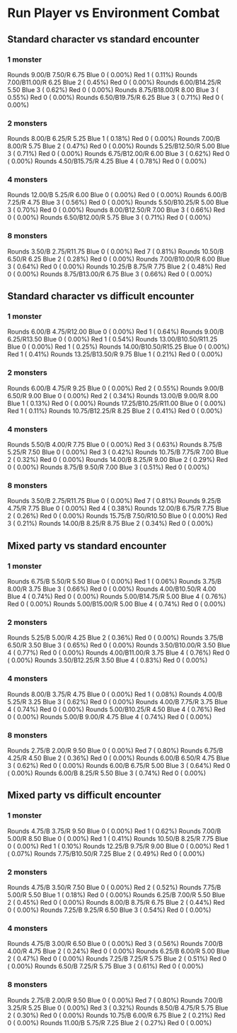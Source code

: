 # Run Player vs Environment Combat

## Standard character vs standard encounter

### 1 monster
Rounds  9.00/B 7.50/R 6.75 Blue 0 ( 0.00%) Red 1 ( 0.11%)
Rounds  7.00/B11.00/R 6.25 Blue 2 ( 0.45%) Red 0 ( 0.00%)
Rounds  6.00/B14.25/R 5.50 Blue 3 ( 0.62%) Red 0 ( 0.00%)
Rounds  8.75/B18.00/R 8.00 Blue 3 ( 0.55%) Red 0 ( 0.00%)
Rounds  6.50/B19.75/R 6.25 Blue 3 ( 0.71%) Red 0 ( 0.00%)

### 2 monsters
Rounds  8.00/B 6.25/R 5.25 Blue 1 ( 0.18%) Red 0 ( 0.00%)
Rounds  7.00/B 8.00/R 5.75 Blue 2 ( 0.47%) Red 0 ( 0.00%)
Rounds  5.25/B12.50/R 5.00 Blue 3 ( 0.71%) Red 0 ( 0.00%)
Rounds  6.75/B12.00/R 6.00 Blue 3 ( 0.62%) Red 0 ( 0.00%)
Rounds  4.50/B15.75/R 4.25 Blue 4 ( 0.78%) Red 0 ( 0.00%)

### 4 monsters
Rounds 12.00/B 5.25/R 6.00 Blue 0 ( 0.00%) Red 0 ( 0.00%)
Rounds  6.00/B 7.25/R 4.75 Blue 3 ( 0.56%) Red 0 ( 0.00%)
Rounds  5.50/B10.25/R 5.00 Blue 3 ( 0.70%) Red 0 ( 0.00%)
Rounds  8.00/B12.50/R 7.00 Blue 3 ( 0.66%) Red 0 ( 0.00%)
Rounds  6.50/B12.00/R 5.75 Blue 3 ( 0.71%) Red 0 ( 0.00%)

### 8 monsters
Rounds  3.50/B 2.75/R11.75 Blue 0 ( 0.00%) Red 7 ( 0.81%)
Rounds 10.50/B 6.50/R 6.25 Blue 2 ( 0.28%) Red 0 ( 0.00%)
Rounds  7.00/B10.00/R 6.00 Blue 3 ( 0.64%) Red 0 ( 0.00%)
Rounds 10.25/B 8.75/R 7.75 Blue 2 ( 0.48%) Red 0 ( 0.00%)
Rounds  8.75/B13.00/R 6.75 Blue 3 ( 0.66%) Red 0 ( 0.00%)
            

## Standard character vs difficult encounter

### 1 monster
Rounds  6.00/B 4.75/R12.00 Blue 0 ( 0.00%) Red 1 ( 0.64%)
Rounds  9.00/B 6.25/R13.50 Blue 0 ( 0.00%) Red 1 ( 0.54%)
Rounds 13.00/B10.50/R11.25 Blue 0 ( 0.00%) Red 1 ( 0.25%)
Rounds 14.00/B10.50/R15.25 Blue 0 ( 0.00%) Red 1 ( 0.41%)
Rounds 13.25/B13.50/R 9.75 Blue 1 ( 0.21%) Red 0 ( 0.00%)

### 2 monsters
Rounds  6.00/B 4.75/R 9.25 Blue 0 ( 0.00%) Red 2 ( 0.55%)
Rounds  9.00/B 6.50/R 9.00 Blue 0 ( 0.00%) Red 2 ( 0.34%)
Rounds 13.00/B 9.00/R 8.00 Blue 1 ( 0.13%) Red 0 ( 0.00%)
Rounds 17.25/B10.25/R11.00 Blue 0 ( 0.00%) Red 1 ( 0.11%)
Rounds 10.75/B12.25/R 8.25 Blue 2 ( 0.41%) Red 0 ( 0.00%)

### 4 monsters
Rounds  5.50/B 4.00/R 7.75 Blue 0 ( 0.00%) Red 3 ( 0.63%)
Rounds  8.75/B 5.25/R 7.50 Blue 0 ( 0.00%) Red 3 ( 0.42%)
Rounds 10.75/B 7.75/R 7.00 Blue 2 ( 0.32%) Red 0 ( 0.00%)
Rounds 14.00/B 8.25/R 9.00 Blue 2 ( 0.29%) Red 0 ( 0.00%)
Rounds  8.75/B 9.50/R 7.00 Blue 3 ( 0.51%) Red 0 ( 0.00%)

### 8 monsters
Rounds  3.50/B 2.75/R11.75 Blue 0 ( 0.00%) Red 7 ( 0.81%)
Rounds  9.25/B 4.75/R 7.75 Blue 0 ( 0.00%) Red 4 ( 0.38%)
Rounds 12.00/B 6.75/R 7.75 Blue 2 ( 0.26%) Red 0 ( 0.00%)
Rounds 15.75/B 7.50/R10.50 Blue 0 ( 0.00%) Red 3 ( 0.21%)
Rounds 14.00/B 8.25/R 8.75 Blue 2 ( 0.34%) Red 0 ( 0.00%)
            

## Mixed party vs standard encounter

### 1 monster
Rounds  6.75/B 5.50/R 5.50 Blue 0 ( 0.00%) Red 1 ( 0.06%)
Rounds  3.75/B 8.00/R 3.75 Blue 3 ( 0.66%) Red 0 ( 0.00%)
Rounds  4.00/B10.50/R 4.00 Blue 4 ( 0.74%) Red 0 ( 0.00%)
Rounds  5.00/B14.75/R 5.00 Blue 4 ( 0.76%) Red 0 ( 0.00%)
Rounds  5.00/B15.00/R 5.00 Blue 4 ( 0.74%) Red 0 ( 0.00%)

### 2 monsters
Rounds  5.25/B 5.00/R 4.25 Blue 2 ( 0.36%) Red 0 ( 0.00%)
Rounds  3.75/B 6.50/R 3.50 Blue 3 ( 0.65%) Red 0 ( 0.00%)
Rounds  3.50/B10.00/R 3.50 Blue 4 ( 0.77%) Red 0 ( 0.00%)
Rounds  4.00/B11.00/R 3.75 Blue 4 ( 0.76%) Red 0 ( 0.00%)
Rounds  3.50/B12.25/R 3.50 Blue 4 ( 0.83%) Red 0 ( 0.00%)

### 4 monsters
Rounds  8.00/B 3.75/R 4.75 Blue 0 ( 0.00%) Red 1 ( 0.08%)
Rounds  4.00/B 5.25/R 3.25 Blue 3 ( 0.62%) Red 0 ( 0.00%)
Rounds  4.00/B 7.75/R 3.75 Blue 4 ( 0.74%) Red 0 ( 0.00%)
Rounds  5.00/B10.25/R 4.50 Blue 4 ( 0.76%) Red 0 ( 0.00%)
Rounds  5.00/B 9.00/R 4.75 Blue 4 ( 0.74%) Red 0 ( 0.00%)

### 8 monsters
Rounds  2.75/B 2.00/R 9.50 Blue 0 ( 0.00%) Red 7 ( 0.80%)
Rounds  6.75/B 4.25/R 4.50 Blue 2 ( 0.36%) Red 0 ( 0.00%)
Rounds  6.00/B 6.50/R 4.75 Blue 3 ( 0.62%) Red 0 ( 0.00%)
Rounds  6.00/B 6.75/R 5.00 Blue 3 ( 0.64%) Red 0 ( 0.00%)
Rounds  6.00/B 8.25/R 5.50 Blue 3 ( 0.74%) Red 0 ( 0.00%)
            

## Mixed party vs difficult encounter

### 1 monster
Rounds  4.75/B 3.75/R 9.50 Blue 0 ( 0.00%) Red 1 ( 0.62%)
Rounds  7.00/B 5.00/R 8.50 Blue 0 ( 0.00%) Red 1 ( 0.41%)
Rounds 10.50/B 8.25/R 7.75 Blue 0 ( 0.00%) Red 1 ( 0.10%)
Rounds 12.25/B 9.75/R 9.00 Blue 0 ( 0.00%) Red 1 ( 0.07%)
Rounds  7.75/B10.50/R 7.25 Blue 2 ( 0.49%) Red 0 ( 0.00%)

### 2 monsters
Rounds  4.75/B 3.50/R 7.50 Blue 0 ( 0.00%) Red 2 ( 0.52%)
Rounds  7.75/B 5.00/R 5.50 Blue 1 ( 0.18%) Red 0 ( 0.00%)
Rounds  6.25/B 7.00/R 5.50 Blue 2 ( 0.45%) Red 0 ( 0.00%)
Rounds  8.00/B 8.75/R 6.75 Blue 2 ( 0.44%) Red 0 ( 0.00%)
Rounds  7.25/B 9.25/R 6.50 Blue 3 ( 0.54%) Red 0 ( 0.00%)

### 4 monsters
Rounds  4.75/B 3.00/R 6.50 Blue 0 ( 0.00%) Red 3 ( 0.56%)
Rounds  7.00/B 4.00/R 4.75 Blue 2 ( 0.24%) Red 0 ( 0.00%)
Rounds  6.25/B 6.00/R 5.00 Blue 2 ( 0.47%) Red 0 ( 0.00%)
Rounds  7.25/B 7.25/R 5.75 Blue 2 ( 0.51%) Red 0 ( 0.00%)
Rounds  6.50/B 7.25/R 5.75 Blue 3 ( 0.61%) Red 0 ( 0.00%)

### 8 monsters
Rounds  2.75/B 2.00/R 9.50 Blue 0 ( 0.00%) Red 7 ( 0.80%)
Rounds  7.00/B 3.25/R 5.25 Blue 0 ( 0.00%) Red 3 ( 0.32%)
Rounds  8.50/B 4.75/R 5.75 Blue 2 ( 0.30%) Red 0 ( 0.00%)
Rounds 10.75/B 6.00/R 6.75 Blue 2 ( 0.21%) Red 0 ( 0.00%)
Rounds 11.00/B 5.75/R 7.25 Blue 2 ( 0.27%) Red 0 ( 0.00%)
